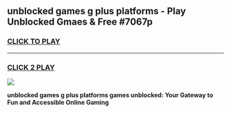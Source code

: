 
## unblocked games g plus platforms - Play Unblocked Gmaes & Free #7067p
<h3>
<a href="https://news.freeplayer.one?title=unblocked_games_g_plus_platforms&ref=24F">CLICK TO PLAY</a></h3>
<hr>

<h3>
<a href="https://news.freeplayer.one?title=unblocked_games_g_plus_platforms&ref=24F">CLICK 2 PLAY</a>
  
</h3>

<a href="https://news.freeplayer.one?title=unblocked_games_g_plus_platforms&ref=24F/"><img src="https://clearcache.store/games.png"></a>


**unblocked games g plus platforms games unblocked: Your Gateway to Fun and Accessible Online Gaming**
